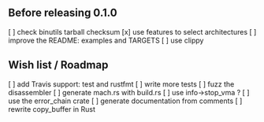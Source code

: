 ## Before releasing 0.1.0

[ ] check binutils tarball checksum
[x] use features to select architectures
[ ] improve the README: examples and TARGETS
[ ] use clippy

## Wish list / Roadmap

[ ] add Travis support: test and rustfmt
[ ] write more tests
[ ] fuzz the disassembler
[ ] generate mach.rs with build.rs
[ ] use info->stop_vma ?
[ ] use the error_chain crate
[ ] generate documentation from comments
[ ] rewrite copy_buffer in Rust
